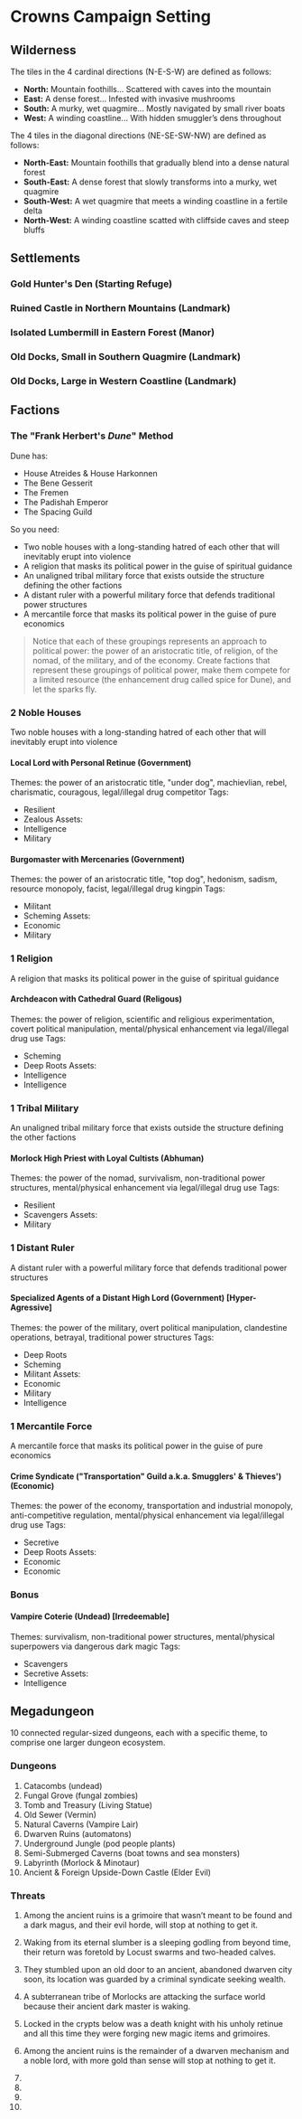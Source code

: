 # Crowns Campaign Setting

## Wilderness
The tiles in the 4 cardinal directions (N-E-S-W) are defined as follows:

- **North:** Mountain foothills... Scattered with caves into the mountain
- **East:** A dense forest... Infested with invasive mushrooms
- **South:** A murky, wet quagmire... Mostly navigated by small river boats
- **West:** A winding coastline... With hidden smuggler’s dens throughout

The 4 tiles in the diagonal directions (NE-SE-SW-NW) are defined as follows:
- **North-East:** Mountain foothills that gradually blend into a dense natural forest
- **South-East:** A dense forest that slowly transforms into a murky, wet quagmire
- **South-West:** A wet quagmire that meets a winding coastline in a fertile delta
- **North-West:** A winding coastline scatted with cliffside caves and steep bluffs

## Settlements
### Gold Hunter's Den (Starting Refuge)
### Ruined Castle in Northern Mountains (Landmark)
### Isolated Lumbermill in Eastern Forest (Manor)
### Old Docks, Small in Southern Quagmire (Landmark)
### Old Docks, Large in Western Coastline (Landmark)

## Factions
### The "Frank Herbert's *Dune*" Method
Dune has:
- House Atreides & House Harkonnen 
- The Bene Gesserit
- The Fremen
- The Padishah Emperor
- The Spacing Guild

So you need:
- Two noble houses with a long-standing hatred of each other that will inevitably erupt into violence
- A religion that masks its political power in the guise of spiritual guidance
- An unaligned tribal military force that exists outside the structure defining the other factions
- A distant ruler with a powerful military force that defends traditional power structures
- A mercantile force that masks its political power in the guise of pure economics

> Notice that each of these groupings represents an approach to political power: the power of an aristocratic title, of religion, of the nomad, of the military, and of the economy. Create factions that represent these groupings of political power, make them compete for a limited resource (the enhancement drug called spice for Dune), and let the sparks fly.

### 2 Noble Houses
Two noble houses with a long-standing hatred of each other that will inevitably erupt into violence

#### Local Lord with Personal Retinue (Government)
Themes: the power of an aristocratic title, "under dog", machievlian, rebel, charismatic, couragous, legal/illegal drug competitor
Tags:
- Resilient
- Zealous
Assets:
- Intelligence
- Military

#### Burgomaster with Mercenaries (Government)
Themes: the power of an aristocratic title, "top dog", hedonism, sadism, resource monopoly, facist, legal/illegal drug kingpin
Tags:
- Militant
- Scheming
Assets:
- Economic
- Military

### 1 Religion
A religion that masks its political power in the guise of spiritual guidance

#### Archdeacon with Cathedral Guard (Religous)
Themes: the power of religion, scientific and religious experimentation, covert political manipulation, mental/physical enhancement via legal/illegal drug use
Tags:
- Scheming
- Deep Roots
Assets:
- Intelligence
- Intelligence

### 1 Tribal Military
An unaligned tribal military force that exists outside the structure defining the other factions

#### Morlock High Priest with Loyal Cultists (Abhuman)
Themes: the power of the nomad, survivalism, non-traditional power structures, mental/physical enhancement via legal/illegal drug use
Tags:
- Resilient
- Scavengers
Assets:
- Military

### 1 Distant Ruler
A distant ruler with a powerful military force that defends traditional power structures

#### Specialized Agents of a Distant High Lord (Government) [Hyper-Agressive] 
Themes: the power of the military, overt political manipulation, clandestine operations, betrayal, traditional power structures
Tags:
- Deep Roots
- Scheming
- Militant
Assets:
- Economic
- Military
- Intelligence

### 1 Mercantile Force
A mercantile force that masks its political power in the guise of pure economics
#### Crime Syndicate ("Transportation" Guild a.k.a. Smugglers' & Thieves') (Economic)
Themes: the power of the economy, transportation and industrial monopoly, anti-competitive regulation, mental/physical enhancement via legal/illegal drug use
Tags:
- Secretive
- Deep Roots
Assets:
- Economic
- Economic

### Bonus

#### Vampire Coterie (Undead) [Irredeemable]
Themes: survivalism, non-traditional power structures, mental/physical superpowers via dangerous dark magic
Tags:
- Scavengers
- Secretive
Assets:
- Intelligence

## Megadungeon
10 connected regular-sized dungeons, each with a specific theme, to comprise one larger dungeon ecosystem.

### Dungeons
1. Catacombs (undead)
2. Fungal Grove (fungal zombies)
3. Tomb and Treasury (Living Statue)
4. Old Sewer (Vermin)
5. Natural Caverns (Vampire Lair)
6. Dwarven Ruins (automatons)
7. Underground Jungle (pod people plants)
8. Semi-Submerged Caverns (boat towns and sea monsters)
9. Labyrinth (Morlock & Minotaur)
10. Ancient & Foreign Upside-Down Castle (Elder Evil)

### Threats
1. Among the ancient ruins is a grimoire that wasn’t meant to be found and a dark magus, and their evil horde, will stop at nothing to get it.
2. Waking from its eternal slumber is a sleeping godling from beyond time, their return was foretold by Locust swarms and two-headed calves.
3. They stumbled upon an old door to an ancient, abandoned dwarven city soon, its location was guarded by a criminal syndicate seeking wealth.
4. A subterranean tribe of Morlocks are attacking the surface world because their ancient dark master is waking.
5. Locked in the crypts below was a death knight with his unholy retinue and all this time they were forging new magic items and grimoires.
6. Among the ancient ruins is the remainder of a dwarven mechanism and a noble lord, with more gold than sense will stop at nothing to get it.
7. 

8. 
9. 
10. 
